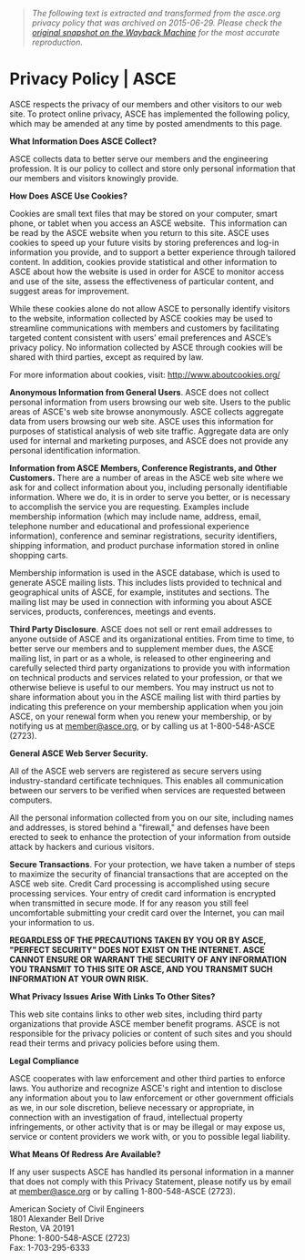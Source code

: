 > *The following text is extracted and transformed from the asce.org privacy policy that was archived on 2015-06-29. Please check the [original snapshot on the Wayback Machine](https://web.archive.org/web/20150629080529id_/http%3A//www.asce.org/privacy) for the most accurate reproduction.*

# Privacy Policy | ASCE

ASCE respects the privacy of our members and other visitors to our web site. To protect online privacy, ASCE has implemented the following policy, which may be amended at any time by posted amendments to this page. 

**What Information Does ASCE Collect?**

ASCE collects data to better serve our members and the engineering profession. It is our policy to collect and store only personal information that our members and visitors knowingly provide. 

**How Does ASCE Use Cookies?**

Cookies are small text files that may be stored on your computer, smart phone, or tablet when you access an ASCE website.  This information can be read by the ASCE website when you return to this site. ASCE uses cookies to speed up your future visits by storing preferences and log-in information you provide, and to support a better experience through tailored content. In addition, cookies provide statistical and other information to ASCE about how the website is used in order for ASCE to monitor access and use of the site, assess the effectiveness of particular content, and suggest areas for improvement.

While these cookies alone do not allow ASCE to personally identify visitors to the website, information collected by ASCE cookies may be used to streamline communications with members and customers by facilitating targeted content consistent with users’ email preferences and ASCE’s privacy policy. No information collected by ASCE through cookies will be shared with third parties, except as required by law.

For more information about cookies, visit: <http://www.aboutcookies.org/>

**Anonymous Information from General Users**. ASCE does not collect personal information from users browsing our web site. Users to the public areas of ASCE's web site browse anonymously. ASCE collects aggregate data from users browsing our web site. ASCE uses this information for purposes of statistical analysis of web site traffic. Aggregate data are only used for internal and marketing purposes, and ASCE does not provide any personal identification information. 

**Information from ASCE Members, Conference Registrants, and Other Customers.** There are a number of areas in the ASCE web site where we ask for and collect information about you, including personally identifiable information. Where we do, it is in order to serve you better, or is necessary to accomplish the service you are requesting. Examples include membership information (which may include name, address, email, telephone number and educational and professional experience information), conference and seminar registrations, security identifiers, shipping information, and product purchase information stored in online shopping carts. 

Membership information is used in the ASCE database, which is used to generate ASCE mailing lists. This includes lists provided to technical and geographical units of ASCE, for example, institutes and sections. The mailing list may be used in connection with informing you about ASCE services, products, conferences, meetings and events. 

**Third Party Disclosure**. ASCE does not sell or rent email addresses to anyone outside of ASCE and its organizational entities. From time to time, to better serve our members and to supplement member dues, the ASCE mailing list, in part or as a whole, is released to other engineering and carefully selected third party organizations to provide you with information on technical products and services related to your profession, or that we otherwise believe is useful to our members. You may instruct us not to share information about you in the ASCE mailing list with third parties by indicating this preference on your membership application when you join ASCE, on your renewal form when you renew your membership, or by notifying us at [member@asce.org](mailto:member@asce.org?subject=Mailing%20List), or by calling us at 1-800-548-ASCE (2723). 

 **General ASCE Web Server Security.**

All of the ASCE web servers are registered as secure servers using industry-standard certificate techniques. This enables all communication between our servers to be verified when services are requested between computers. 

All the personal information collected from you on our site, including names and addresses, is stored behind a "firewall," and defenses have been erected to seek to enhance the protection of your information from outside attack by hackers and curious visitors.

 **Secure Transactions**. For your protection, we have taken a number of steps to maximize the security of financial transactions that are accepted on the ASCE web site. Credit Card processing is accomplished using secure processing services. Your entry of credit card information is encrypted when transmitted in secure mode. If for any reason you still feel uncomfortable submitting your credit card over the Internet, you can mail your information to us. 

**REGARDLESS OF THE PRECAUTIONS TAKEN BY YOU OR BY ASCE, "PERFECT SECURITY" DOES NOT EXIST ON THE INTERNET. ASCE CANNOT ENSURE OR WARRANT THE SECURITY OF ANY INFORMATION YOU TRANSMIT TO THIS SITE OR ASCE, AND YOU TRANSMIT SUCH INFORMATION AT YOUR OWN RISK.**

 **What Privacy Issues Arise With Links To Other Sites?**

This web site contains links to other web sites, including third party organizations that provide ASCE member benefit programs. ASCE is not responsible for the privacy policies or content of such sites and you should read their terms and privacy policies before using them. 

**Legal Compliance**

ASCE cooperates with law enforcement and other third parties to enforce laws. You authorize and recognize ASCE's right and intention to disclose any information about you to law enforcement or other government officials as we, in our sole discretion, believe necessary or appropriate, in connection with an investigation of fraud, intellectual property infringements, or other activity that is or may be illegal or may expose us, service or content providers we work with, or you to possible legal liability. 

**What Means Of Redress Are Available?**

If any user suspects ASCE has handled its personal information in a manner that does not comply with this Privacy Statement, please notify us by email at [member@asce.org](mailto:member@asce.org) or by calling 1-800-548-ASCE (2723). 

American Society of Civil Engineers  
1801 Alexander Bell Drive  
Reston, VA 20191  
Phone: 1-800-548-ASCE (2723)  
Fax: 1-703-295-6333
